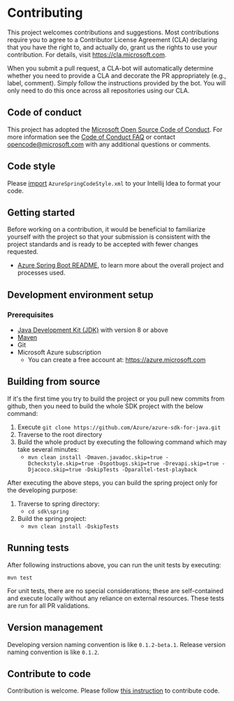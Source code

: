 # Contributing

This project welcomes contributions and suggestions. Most contributions require you to agree to a Contributor License
Agreement (CLA) declaring that you have the right to, and actually do, grant us the rights to use your contribution. For
details, visit https://cla.microsoft.com.

When you submit a pull request, a CLA-bot will automatically determine whether you need to provide a CLA and decorate
the PR appropriately (e.g., label, comment). Simply follow the instructions provided by the bot. You will only need to
do this once across all repositories using our CLA.

## Code of conduct

This project has adopted the [Microsoft Open Source Code of Conduct](https://opensource.microsoft.com/codeofconduct/).
For more information see the [Code of Conduct FAQ](https://opensource.microsoft.com/codeofconduct/faq/) or contact
[opencode@microsoft.com](mailto:opencode@microsoft.com) with any additional questions or comments.

## Code style

Please [import](https://www.jetbrains.com/help/idea/copying-code-style-settings.html) `AzureSpringCodeStyle.xml` to your Intellij Idea to format your code.

## Getting started

Before working on a contribution, it would be beneficial to familiarize yourself with the project so that your
submission is consistent with the project standards and is ready to be accepted with fewer changes requested. 

- [Azure Spring Boot README](https://github.com/Azure/azure-sdk-for-java/blob/master/sdk/spring/README.md), to learn more about the overall project and processes used.

## Development environment setup

### Prerequisites

- [Java Development Kit (JDK)][jdk_link] with version 8 or above
- [Maven][maven]
- Git
- Microsoft Azure subscription
    - You can create a free account at: https://azure.microsoft.com

## Building from source

If it's the first time you try to build the project or you pull new commits from github, then you need to build the whole SDK project with the below command:
1. Execute `git clone https://github.com/Azure/azure-sdk-for-java.git`
1. Traverse to the root directory
1. Build the whole product by executing the following command which may take several minutes:
    * `mvn clean install -Dmaven.javadoc.skip=true -Dcheckstyle.skip=true -Dspotbugs.skip=true -Drevapi.skip=true -Djacoco.skip=true​ -DskipTests -Dparallel-test-playback`

After executing the above steps, you can build the spring project only for the developing purpose:
1. Traverse to spring directory:
    * `cd sdk\spring`
1. Build the spring project:
    * `mvn clean install -DskipTests`


## Running tests

After following instructions above, you can run the
unit tests by executing: 
```shell
mvn test
```

For unit tests, there are no special considerations; these are self-contained and execute locally without any reliance
on external resources. These tests are run for all PR validations.


## Version management
Developing version naming convention is like `0.1.2-beta.1`. Release version naming convention is like `0.1.2`. 

## Contribute to code
Contribution is welcome. Please follow
[this instruction](https://github.com/Azure/azure-sdk-for-java/blob/master/CONTRIBUTING.md) to contribute code.

<!-- Links -->
[maven]: https://maven.apache.org/
[jdk_link]: https://docs.microsoft.com/java/azure/jdk/?view=azure-java-stable
